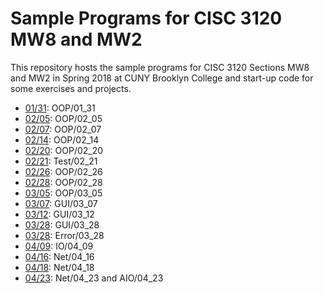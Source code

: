 # Sample Programs for CISC 3120 MW8 and MW2
This repository hosts the sample programs for CISC 3120 Sections MW8 and MW2 in
Spring 2018 at CUNY Brooklyn College and start-up code for some exercises and
projects. 

- [01/31](https://huichen-cs.github.io/course/CISC3120/18SP/lecture/cisc3120_c02.pdf): OOP/01_31
- [02/05](https://huichen-cs.github.io/course/CISC3120/18SP/lecture/cisc3120_c03.pdf): OOP/02_05
- [02/07](https://huichen-cs.github.io/course/CISC3120/18SP/lecture/cisc3120_c04.pdf): OOP/02_07
- [02/14](https://huichen-cs.github.io/course/CISC3120/18SP/lecture/cisc3120_c05.pdf): OOP/02_14
- [02/20](https://huichen-cs.github.io/course/CISC3120/18SP/lecture/cisc3120_c06.pdf): OOP/02_20
- [02/21](https://huichen-cs.github.io/course/CISC3120/18SP/lecture/cisc3120_c07.pdf): Test/02_21
- [02/26](https://huichen-cs.github.io/course/CISC3120/18SP/lecture/cisc3120_c08.pdf): OOP/02_26
- [02/28](https://huichen-cs.github.io/course/CISC3120/18SP/lecture/cisc3120_c09.pdf): OOP/02_28
- [03/05](https://huichen-cs.github.io/course/CISC3120/18SP/lecture/cisc3120_c10.pdf): OOP/03_05
- [03/07](https://huichen-cs.github.io/course/CISC3120/18SP/lecture/cisc3120_c11.pdf): GUI/03_07
- [03/12](https://huichen-cs.github.io/course/CISC3120/18SP/lecture/cisc3120_c12.pdf): GUI/03_12
- [03/28](https://huichen-cs.github.io/course/CISC3120/18SP/lecture/cisc3120_c16a.pdf): GUI/03_28
- [03/28](https://huichen-cs.github.io/course/CISC3120/18SP/lecture/cisc3120_c16b.pdf): Error/03_28
- [04/09](https://huichen-cs.github.io/course/CISC3120/18SP/lecture/cisc3120_c17.pdf): IO/04_09
- [04/16](https://huichen-cs.github.io/course/CISC3120/18SP/lecture/cisc3120_c18.pdf): Net/04_16
- [04/18](https://huichen-cs.github.io/course/CISC3120/18SP/lecture/cisc3120_c19.pdf): Net/04_18
- [04/23](https://huichen-cs.github.io/course/CISC3120/18SP/lecture/cisc3120_c20.pdf): Net/04_23 and AIO/04_23

